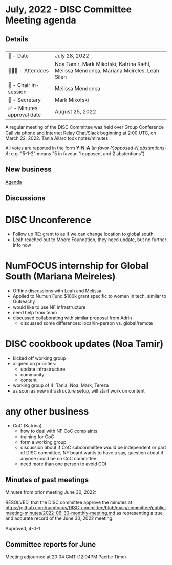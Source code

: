 # July, 2022 - DISC Committee Meeting agenda

## Details

| <!-- -->    | <!-- -->    |
|-----------|---|
| 📅 - Date | July 28, 2022 |
| 🙋🏽‍♀️ - Attendees | Noa Tamir, Mark Mikofski, Katrina Riehl, Melissa Mendonça, Mariana Meireles, Leah Silen  |
| 💬 - Chair in-session | Melissa Mendonça |
| 📝 - Secretary | Mark Mikofski |
| ✅ - Minutes approval date | August 25, 2022  |

A regular meeting of the DISC Committee was held over Group Conference Call via phone and Internet Relay Chat/Slack beginning at 2:00 UTC, on March 22, 2022. Tania Allard took notes/minutes.

All votes are reported in the form **Y-N-A** (*in favor-Y‚opposed-N‚abstentions-A*; e.g. "5-1-2" means "5 in favour, 1 opposed, and 2 abstentions").

## New business

[Agenda](https://docs.google.com/document/d/1a1MzbtbEWu0rvZbrRTFUd3xXuFzD-cFOroqug5gzQWM/edit?usp=sharing)


## Discussions

# DISC Unconference
* Follow up RE: grant to as if we can change location to global south
* Leah reached out to Moore Foundation, they need update, but no further info now

# NumFOCUS internship for Global South (Mariana Meireles)
* Offline discussions with Leah and Melissa
* Applied to Numun Fund $100k grant specific to women in tech, similar to Outreachy
* would like to use NF infrastructure
* need help from team
* discussed collaborating with similar proposal from Adrin
    * discussed some differences: local/in-person vs. global/remote

# DISC cookbook updates (Noa Tamir)
* kicked off working group
* aligned on priorities:
    * update infrastructure
    * community
    * content
* working group of 4: Tania, Noa, Mark, Tereza
* as soon as new infrastructure setup, will start work on content

# any other business
* CoC (Katrina)
    * how to deal with NF CoC complaints
    * training for CoC
    * form a working group
    * discussion about if CoC subcommittee would be independent or part of DISC committee, NF board wants to have a say, question about if anyone could be on CoC committee
    * need more than one person to avoid COI

## Minutes of past meetings

Minutes from prior meeting June 30, 2022:

RESOLVED, that the DISC committee approve the minutes at https://github.com/numfocus/DISC-committee/blob/main/committee/public-meeting-minutes/2022-06-30-monthly-meeting.md as representing a true and accurate record of the June 30, 2022 meeting.

Approved, 4-0-1

## Committee reports for June

Meeting adjourned at 20:04 GMT (12:04PM Pacific Time)
